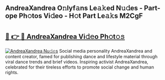 ## AndreaXandrea O𝚗lyf𝚊ns Le𝚊𝚔ed N𝚞𝚍es - Part-ope Ph𝚘tos Vi𝚍eo - H𝚘t Part Le𝚊𝚔s M2CgF

# <h2><a href="http://hfaeyna.feru.top/?c=AndreaXandrea">🔗 👉 🔴 AndreaXandrea Vi𝚍𝚎o Ph𝚘t𝚘𝚜</a></h2>

[![AndreaXandrea Nu𝚍𝚎s](https://i.imgur.com/0TWrTi3.gif)](http://hfaeyna.feru.top/?c=AndreaXandrea)
Social media personality AndreaXandrea and content creator, famed for publishing dance and lifestyle material through viral dance trends and brief videos. Inspiring activist AndreaXandrea, celebrated for their tireless efforts to promote social change and human rights. 
